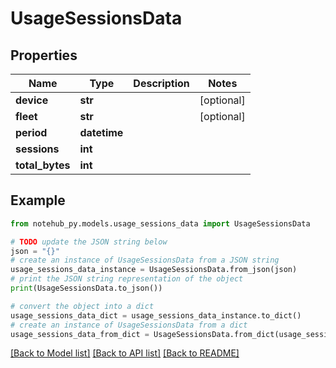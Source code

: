 # UsageSessionsData

## Properties

| Name            | Type         | Description | Notes      |
| --------------- | ------------ | ----------- | ---------- |
| **device**      | **str**      |             | [optional] |
| **fleet**       | **str**      |             | [optional] |
| **period**      | **datetime** |             |
| **sessions**    | **int**      |             |
| **total_bytes** | **int**      |             |

## Example

```python
from notehub_py.models.usage_sessions_data import UsageSessionsData

# TODO update the JSON string below
json = "{}"
# create an instance of UsageSessionsData from a JSON string
usage_sessions_data_instance = UsageSessionsData.from_json(json)
# print the JSON string representation of the object
print(UsageSessionsData.to_json())

# convert the object into a dict
usage_sessions_data_dict = usage_sessions_data_instance.to_dict()
# create an instance of UsageSessionsData from a dict
usage_sessions_data_from_dict = UsageSessionsData.from_dict(usage_sessions_data_dict)
```

[[Back to Model list]](../README.md#documentation-for-models) [[Back to API list]](../README.md#documentation-for-api-endpoints) [[Back to README]](../README.md)
